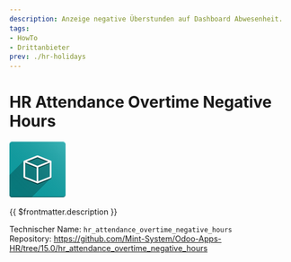 ```yaml
---
description: Anzeige negative Überstunden auf Dashboard Abwesenheit.
tags:
- HowTo
- Drittanbieter
prev: ./hr-holidays
---
```

# HR Attendance Overtime Negative Hours
![icon_oms_box](assets/icon_oms_box.png)

{{ $frontmatter.description }}

Technischer Name: `hr_attendance_overtime_negative_hours`\
Repository: <https://github.com/Mint-System/Odoo-Apps-HR/tree/15.0/hr_attendance_overtime_negative_hours>
